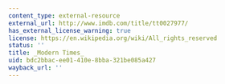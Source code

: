 ```yaml
---
content_type: external-resource
external_url: http://www.imdb.com/title/tt0027977/
has_external_license_warning: true
license: https://en.wikipedia.org/wiki/All_rights_reserved
status: ''
title: _Modern Times_
uid: bdc2bbac-ee01-410e-8bba-321be085a427
wayback_url: ''
---
```

